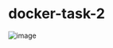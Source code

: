 # docker-task-2

![image](https://github.com/user-attachments/assets/fce9ca11-7357-4092-962e-78a8f276ab7b)

